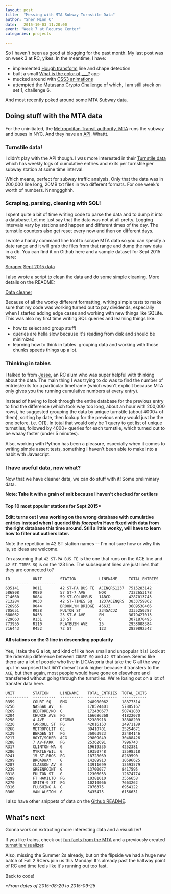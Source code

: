```yaml
---
layout: post
title:  "Messing with MTA Subway Turnstile Data"
author: "Sher Minn C"
date:   2015-10-03 11:20:00
event: "Week 7 at Recurse Center"
categories: projects

---
```


So I haven't been as good at blogging for the past month. My last post was on week 3 at RC, yikes. In the meantime, I have:

* implemented [Hough transform](https://github.com/piratefsh/image-processing/tree/f/hough) line and shape detection
* built a small [What is the color of ___?](http://piratefsh.github.io/what-color-is/#puppies) app
* mucked around with [CSS3 animations](http://codepen.io/piratefsh/pen/YyGJYy)
* attempted the [Matasano Crypto Challenge](http://cryptopals.com) of which, I am still stuck on set 1, challenge 6. 

And most recently poked around some MTA Subway data. 

## Doing stuff with the MTA data

For the uninitiated, the [Metropolitan Transit authority, MTA](http://www.mta.info/) runs the subway and buses in NYC. And they have an [API](http://web.mta.info/developers/). Whattt. 

### Turnstile data!
I didn't play with the API though. I was more interested in their [Turnstile data](http://web.mta.info/developers/turnstile.html) which has weekly logs of cumulative entries and exits per turnstile per subway station at some time interval. 

Which means, perfect for subway traffic analysis. Only that the data was in 200,000 line long, 20MB txt files in two different formats. For one week's worth of numbers. Nnnnggghhh.

### Scraping, parsing, cleaning with SQL!
I spent quite a bit of time writing code to parse the data and to dump it into a database. Let me just say that the data was not at all pretty. Logging intervals vary by stations and happen and different times of the day. The turnstile counters also get reset every now and then on different days. 

I wrote a handy command line tool to scrape MTA data so you can specify a date range and it will grab the files from that range and dump the raw data in a db. 
You can find it on Github here and a sample dataset for Sept 2015 here:

<a href="https://github.com/piratefsh/mta-turnstile-scraper" class='btn btn-primary'>Scraper</a>
<a href="https://piratefsh.github.io/assets/files/mta-turnstile-sept.db" class='btn btn-secondary'>Sept 2015 data</a>

I also wrote a script to clean the data and do some simple cleaning. More details on the README:

<a href="https://github.com/piratefsh/mta-turnstile-cruncher" class='btn btn-primary'>Data cleaner</a>

Because of all the wonky different formatting, writing simple tests to make sure that my code was working turned out to pay dividends, especially when I started adding edge cases and working with new things like SQLite. This was also my first time writing SQL queries and learning things like:

* how to select and group stuff!
* queries are hella slow because it's reading from disk and should be minimized
* learning how to think in tables. grouping data and working with those chunks speeds things up a lot.

### Thinking in tables
I talked to from [Jesse](https://github.com/jessechen), an RC alum who was super helpful with thinking about the data. The main thing I was trying to do was to find the number of entries/exits for a particular timeframe (which wasn't explicit because MTA only gives you the running cumulative numbers at every entry). 

Instead of having to look through the entire database for the previous entry to find the difference (which took way too long, about an hour with 200,000 rows), he suggested grouping the data by unique turnstile (about 4000+ of them), sorting by date, then lookup for the previous entry would just be the one before, i.e. O(1). In total that would only be 1 query to get list of unique turnstiles, followed by 4000+ queries for each turnstile, which turned out to be waaay faster (under 5 minutes).

Also, working with Python has been a pleasure, especially when it comes to writing simple assert tests, something I haven't been able to make into a habit with Javascript.

### I have useful data, now what?
Now that we have cleaner data, we can do stuff with it! Some preliminary data. 

__Note: Take it with a grain of salt because I haven't checked for outliers__

#### Top 10 most popular stations for Sept 2015*

__Edit: turns out I was working on the wrong database with cumulative entries instead when I queried this *facepalm* Have fixed with data from the right database this time around. Still a little wonky, will have to learn how to filter out outliers later.__

Note the repetition in 42 ST station names -- I'm not sure how or why this is, so ideas are welcome. 

I'm assuming that `42 ST-PA BUS TE` is the one that runs on the ACE line and `42 ST-TIMES SQ` is on the 123 line. The subsequent lines are just lines that they are connected to?

    ID          UNIT        STATION          LINENAME     TOTAL_ENTRIES
    ----------  ----------  ---------------  -----------  -------------
    635141      R011        42 ST-PA BUS TE  ACENQRS1237  7515283142   
    586808      R080        57 ST-7 AVE      NQR          7322653178   
    714660      R084        59 ST-COLUMBUS   1ABCD        4287013743   
    713284      R033        42 ST-TIMES SQ   1237ACENQRS  3833759862   
    726965      R044        BROOKLYN BRIDGE  456JZ        3689538466   
    705651      R028        FULTON ST        2345ACJZ     3335250387   
    680062      R453        23 ST-6 AVE      FM           3079427013   
    729663      R131        23 ST            6            3071870495   
    773955      R110        FLATBUSH AVE     25           2958008384   
    716443      R452        72 ST            123          2829892542

#### All stations on the G line in descending popularity

Yes, I take the G a lot, and kind of like how small and unpopular it is! Look at the ridership difference between `COURT SQ` and `42 ST` above. Seems like there are a lot of people who live in LIC/Astoria that take the G all the way up. I'm surprised that `HOYT` doesn't rank higher because it transfers to the `ACE`, but then again, most people would have gone on elsewhere and transferred without going through the turnstiles. We're losing out on a lot of transfer data here.

    UNIT        STATION     LINENAME    TOTAL_ENTRIES  TOTAL_EXITS
    ----------  ----------  ----------  -------------  -----------
    R359        COURT SQ    EMG         248900062      18377314   
    R256        NASSAU AV   G           178524401      57885167   
    R269        BEDFORD/NO  G           172430677      50741833   
    R204        CHURCH AVE  FG          166686368      41822070   
    R258        4 AVE       DFGMNR      52380918       38808209   
    R220        CARROLL ST  FG          42016153       24971189   
    R268        METROPOLIT  GL          39410701       25254671   
    R129        BERGEN ST   FG          36063923       22484146   
    R217        HOYT/SCHER  ACG         29809049       30488426   
    R288        7 AV-PARK   FG          25362691       7996743    
    R317        CLINTON-WA  G           19619335       4252381    
    R286        MYRTLE-WIL  G           19350748       12598318   
    R241        15 ST-PROS  FG          18728069       8269590    
    R299        BROADWAY    G           14289913       10596625   
    R287        CLASSON AV  G           13911699       13593579   
    R239        GREENPOINT  G           13700077       8417595    
    R318        FULTON ST   G           12306053       12674774   
    R289        FT HAMILTO  FG          10381010       3556658    
    R270        SMITH-9 ST  FG          10210066       7663262    
    R316        FLUSHING A  G           7076375        6954122    
    R360        VAN ALSTON  G           5435475        6156631

I also have other snippets of data on the [Github README](https://github.com/piratefsh/mta-turnstile-cruncher).

## What's next
Gonna work on extracting more interesting data and a visualizer! 

If you like trains, check out [fun facts from the MTA](http://web.mta.info/nyct/facts/ffsubway.htm) and a previously created [turnstile visualizer](http://chriswhong.com/open-data/visualizing-the-mtas-turnstile-data).

Also, missing the Summer 2s already, but on the flipside we had a huge new batch of Fall 2 RCers join us this Monday! It's already past the halfway point of RC and time feels like it's running out too fast. 

Back to code!

_*From dates of 2015-08-29 to 2015-09-25_
